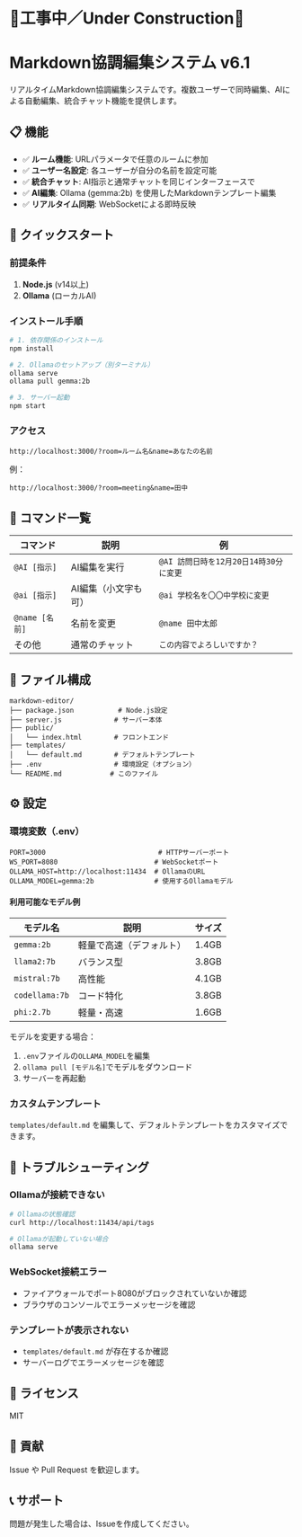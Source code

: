 # 🚧工事中／Under Construction🚧

# Markdown協調編集システム v6.1

リアルタイムMarkdown協調編集システムです。複数ユーザーで同時編集、AIによる自動編集、統合チャット機能を提供します。

## 📋 機能

- ✅ **ルーム機能**: URLパラメータで任意のルームに参加
- ✅ **ユーザー名設定**: 各ユーザーが自分の名前を設定可能
- ✅ **統合チャット**: AI指示と通常チャットを同じインターフェースで
- ✅ **AI編集**: Ollama (gemma:2b) を使用したMarkdownテンプレート編集
- ✅ **リアルタイム同期**: WebSocketによる即時反映

## 🚀 クイックスタート

### 前提条件

1. **Node.js** (v14以上)
2. **Ollama** (ローカルAI)

### インストール手順

```bash
# 1. 依存関係のインストール
npm install

# 2. Ollamaのセットアップ（別ターミナル）
ollama serve
ollama pull gemma:2b

# 3. サーバー起動
npm start
```

### アクセス

```
http://localhost:3000/?room=ルーム名&name=あなたの名前
```

例：
```
http://localhost:3000/?room=meeting&name=田中
```

## 💬 コマンド一覧

| コマンド | 説明 | 例 |
|---------|------|-----|
| `@AI [指示]` | AI編集を実行 | `@AI 訪問日時を12月20日14時30分に変更` |
| `@ai [指示]` | AI編集（小文字も可） | `@ai 学校名を〇〇中学校に変更` |
| `@name [名前]` | 名前を変更 | `@name 田中太郎` |
| その他 | 通常のチャット | `この内容でよろしいですか？` |

## 📁 ファイル構成

```
markdown-editor/
├── package.json           # Node.js設定
├── server.js             # サーバー本体
├── public/
│   └── index.html        # フロントエンド
├── templates/
│   └── default.md        # デフォルトテンプレート
├── .env                  # 環境設定（オプション）
└── README.md            # このファイル
```

## ⚙️ 設定

### 環境変数（.env）

```env
PORT=3000                            # HTTPサーバーポート
WS_PORT=8080                        # WebSocketポート
OLLAMA_HOST=http://localhost:11434  # OllamaのURL
OLLAMA_MODEL=gemma:2b               # 使用するOllamaモデル
```

#### 利用可能なモデル例

| モデル名 | 説明 | サイズ |
|---------|------|--------|
| `gemma:2b` | 軽量で高速（デフォルト） | 1.4GB |
| `llama2:7b` | バランス型 | 3.8GB |
| `mistral:7b` | 高性能 | 4.1GB |
| `codellama:7b` | コード特化 | 3.8GB |
| `phi:2.7b` | 軽量・高速 | 1.6GB |

モデルを変更する場合：
1. `.env`ファイルの`OLLAMA_MODEL`を編集
2. `ollama pull [モデル名]`でモデルをダウンロード
3. サーバーを再起動

### カスタムテンプレート

`templates/default.md` を編集して、デフォルトテンプレートをカスタマイズできます。

## 🔧 トラブルシューティング

### Ollamaが接続できない

```bash
# Ollamaの状態確認
curl http://localhost:11434/api/tags

# Ollamaが起動していない場合
ollama serve
```

### WebSocket接続エラー

- ファイアウォールでポート8080がブロックされていないか確認
- ブラウザのコンソールでエラーメッセージを確認

### テンプレートが表示されない

- `templates/default.md` が存在するか確認
- サーバーログでエラーメッセージを確認

## 📝 ライセンス

MIT

## 🤝 貢献

Issue や Pull Request を歓迎します。

## 📞 サポート

問題が発生した場合は、Issueを作成してください。

